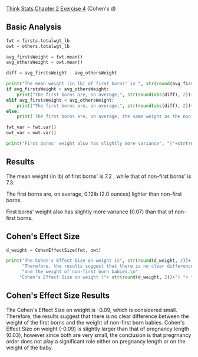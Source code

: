 [Think Stats Chapter 2 Exercise 4](http://greenteapress.com/thinkstats2/html/thinkstats2003.html#toc24) (Cohen's d)

>>
**Basic Analysis**
-------------------
```python
fwt = firsts.totalwgt_lb
owt = others.totalwgt_lb

avg_firstsWeight = fwt.mean()
avg_othersWeight = owt.mean()

diff = avg_firstsWeight - avg_othersWeight

print("The mean weight (in lb) of first borns' is ", str(round(avg_firstsWeight, 1)), ", while that of non-first borns' is ", str(round(avg_othersWeight, 1)))
if avg_firstsWeight > avg_othersWeight:
    print("The first borns are, on average,", str(round(abs(diff), 2))+ 'lb', "("+ str(round(abs(diff * 16), 2))+" ounces)", "heavier than non-first borns.")
elif avg_firstsWeight < avg_othersWeight:
    print("The first borns are, on average,", str(round(abs(diff), 2))+ 'lb', "("+ str(round(abs(diff * 16), 2))+" ounces)", "lighter than non-first borns.")
else:
    print('The first borns are, on average, the same weight as the non-first borns.')

fwt_var = fwt.var()
owt_var = owt.var()

print("First borns' weight also has slightly more variance", "("+str(round(fwt_var - owt_var, 2))+")", "than that of non-first borns.")
```

**Results**
------------

The mean weight (in lb) of first borns' is  7.2 , while that of non-first borns' is  7.3.

The first borns are, on average, 0.12lb (2.0 ounces) lighter than non-first borns.

First borns' weight also has slightly more variance (0.07) than that of non-first borns.

**Cohen's Effect Size**
---------------------
```python
d_weight = CohenEffectSize(fwt, owt)

print("The Cohen's Effect Size on weight is", str(round(d_weight, 2))+ ", which is considered small.\n"
      "Therefore, the results suggest that there is no clear difference between the weight of the first borns\n"
      "and the weight of non-first born babies.\n"
     "Cohen's Effect Size on weight ("+ str(round(d_weight, 2))+") "+ "is slightly larger than that of pregnancy length ("+ str(round(d_prglngth, 2))+"), however since both are very small, the conclusion is that pregrnancy order does not play a significant role either on pregnancy length or on the weight of the baby.")
```

**Cohen's Effect Size Results**
-----------------

The Cohen's Effect Size on weight is -0.09, which is considered small.
Therefore, the results suggest that there is no clear difference between the weight of the first borns
and the weight of non-first born babies.
Cohen's Effect Size on weight (-0.09) is slightly larger than that of pregnancy length (0.03), however since both are very small, the conclusion is that pregrnancy order does not play a significant role either on pregnancy length or on the weight of the baby.
